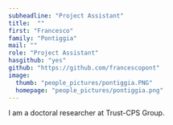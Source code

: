 ```yaml
---
subheadline: "Project Assistant"
title:  ""
first: "Francesco"
family: "Pontiggia"
mail: ""
role: "Project Assistant"
hasgithub: "yes"
github: "https://github.com/francescopont"
image:
  thumb: "people_pictures/pontiggia.PNG"
  homepage: "people_pictures/pontiggia.png"
---
```


<!--more-->

I am a doctoral researcher at Trust-CPS Group.